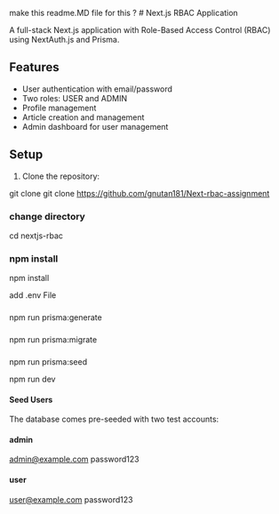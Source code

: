 make this readme.MD file for this ? # Next.js RBAC Application

A full-stack Next.js application with Role-Based Access Control (RBAC) using NextAuth.js and Prisma.

## Features

- User authentication with email/password
- Two roles: USER and ADMIN
- Profile management
- Article creation and management
- Admin dashboard for user management


## Setup

1. Clone the repository:

git clone git clone https://github.com/gnutan181/Next-rbac-assignment
### change directory

cd nextjs-rbac
### npm install

npm install

add .env File
###
npm run prisma:generate
###

npm run prisma:migrate
###

npm run prisma:seed

npm run dev

#### Seed Users
The database comes pre-seeded with two test accounts:

#### admin
admin@example.com	password123	

#### user
user@example.com	password123	
